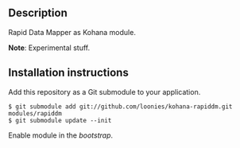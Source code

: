 ## Description

Rapid Data Mapper as Kohana module.

**Note**: Experimental stuff.

## Installation instructions

Add this repository as a Git submodule to your application.

	$ git submodule add git://github.com/loonies/kohana-rapiddm.git modules/rapiddm
	$ git submodule update --init

Enable module in the *bootstrap*.

